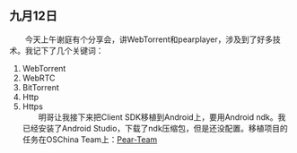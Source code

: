 ## 九月12日
&emsp;&emsp;今天上午谢庭有个分享会，讲WebTorrent和pearplayer，涉及到了好多技术。我记下了几个关键词：
1. WebTorrent
1. WebRTC
3. BitTorrent
4. Http
5. Https  
&emsp;&emsp;明哥让我接下来把Client SDK移植到Android上，要用Android ndk。我已经安装了Android Studio，下载了ndk压缩包，但是还没配置。移植项目的任务在OSChina Team上：[Pear-Team](https://team.oschina.net/pear/issues)
